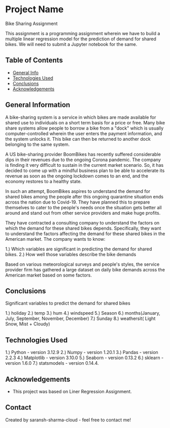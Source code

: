# Project Name
Bike Sharing Assignment

   This assignment is a programming assignment wherein we have to build a multiple linear regression model for the prediction of demand for shared bikes. We will need to submit a Jupyter notebook for the same.

## Table of Contents
* [General Info](#general-information)
* [Technologies Used](#technologies-used)
* [Conclusions](#conclusions)
* [Acknowledgements](#acknowledgements)


## General Information

A bike-sharing system is a service in which bikes are made available for shared use to individuals on a short term basis for a price or free. Many bike share systems allow people to borrow a bike from a "dock" which is usually computer-controlled wherein the user enters the payment information, and the system unlocks it. This bike can then be returned to another dock belonging to the same system.

A US bike-sharing provider BoomBikes has recently suffered considerable dips in their revenues due to the ongoing Corona pandemic. The company is finding it very difficult to sustain in the current market scenario. So, it has decided to come up with a mindful business plan to be able to accelerate its revenue as soon as the ongoing lockdown comes to an end, and the economy restores to a healthy state.

In such an attempt, BoomBikes aspires to understand the demand for shared bikes among the people after this ongoing quarantine situation ends across the nation due to Covid-19. They have planned this to prepare themselves to cater to the people's needs once the situation gets better all around and stand out from other service providers and make huge profits.

They have contracted a consulting company to understand the factors on which the demand for these shared bikes depends. Specifically, they want to understand the factors affecting the demand for these shared bikes in the American market. The company wants to know:

1.) Which variables are significant in predicting the demand for shared bikes.
2.) How well those variables describe the bike demands

Based on various meteorological surveys and people's styles, the service provider firm has gathered a large dataset on daily bike demands across the American market based on some factors.


## Conclusions

Significant variables to predict the demand for shared bikes

1.) holiday
2.) temp
3.) hum
4.) windspeed
5.) Season
6.) months(January, July, September, November, December)
7.) Sunday
8.) weathersit( Light Snow, Mist + Cloudy)


## Technologies Used

1.) Python - version 3.12.9
2.) Numpy - version 1.20.1
3.) Pandas - version 2.2.3
4.) Matplotlib - version 3.10.0
5.) Seaborn - version 0.13.2
6.) sklearn - version 1.6.0
7.) statsmodels - version 0.14.4.


## Acknowledgements

- This project was based on Liner Regression Assignment.


## Contact
Created by saransh-sharma-cloud - feel free to contact me!
